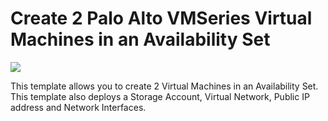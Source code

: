 # Create 2 Palo Alto VMSeries Virtual Machines in an Availability Set

<a href="https://portal.azure.com/#create/Microsoft.Template/uri/https%3A%2F%2Fraw.githubusercontent.com%2Fcegloff%2paloDeploy1%2Fazuredeploy.json" target="_blank">
    <img src="http://azuredeploy.net/deploybutton.png"/>
</a>


This template allows you to create 2 Virtual Machines in an Availability Set. This template also deploys a Storage Account, Virtual Network, Public IP address and Network Interfaces.


